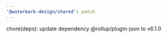 ```yaml
---
'@watermark-design/shared': patch
---
```


chore(deps): update dependency @rollup/plugin-json to v6.1.0
